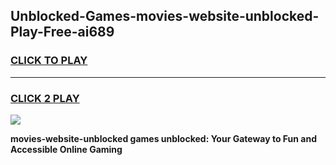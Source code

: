 
## Unblocked-Games-movies-website-unblocked-Play-Free-ai689
<h3>
<a href="https://premium76.site?title=movies-website-unblocked&ref=21A">CLICK TO PLAY</a></h3>
<hr>

<h3>
<a href="https://premium76.site?title=movies-website-unblocked&ref=21A">CLICK 2 PLAY</a>
  
</h3>

<a href="https://premium76.site?title=movies-website-unblocked&ref=21A"><img src="https://clearcache.store/games.png"></a>


**movies-website-unblocked games unblocked: Your Gateway to Fun and Accessible Online Gaming**
